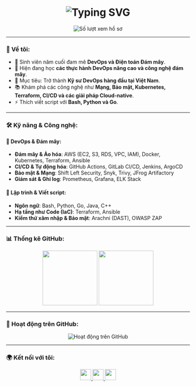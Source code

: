 <h1 align="center">
  <img src="https://readme-typing-svg.herokuapp.com?font=Fira+Code&size=35&duration=4000&pause=1000&color=blue&center=true&vCenter=true&width=500&lines=Chào+mừng+đến+với+hồ+sơ+của+tôi!;Tôi+là+Khắc+Huy+Trần;Kỹ+sư+DevOps+%7C+AWS+Enthusiast+%7C+Yêu+thích+Tự+động+hóa" alt="Typing SVG" />
</h1>

<p align="center">
  <img src="https://komarev.com/ghpvc/?username=khacHuyDev&label=Số+lượt+xem+hồ+sơ&color=blue&style=flat" alt="Số lượt xem hồ sơ" />
</p>

---

### 🚀 Về tôi:
- 🎯 Sinh viên năm cuối đam mê **DevOps và Điện toán Đám mây**.
- 🌱 Hiện đang học **các thực hành DevOps nâng cao và công nghệ đám mây**.
- 🎯 Mục tiêu: Trở thành **Kỹ sư DevOps hàng đầu tại Việt Nam**.
- 📚 Khám phá các công nghệ như **Mạng, Bảo mật, Kubernetes, Terraform, CI/CD và các giải pháp Cloud-native**.
- ⚡ Thích viết script với **Bash, Python và Go**.

---

### 🛠️ Kỹ năng & Công nghệ:
#### **📌 DevOps & Đám mây:**
- **Đám mây & Ảo hóa**: AWS (EC2, S3, RDS, VPC, IAM), Docker, Kubernetes, Terraform, Ansible
- **CI/CD & Tự động hóa**: GitHub Actions, GitLab CI/CD, Jenkins, ArgoCD
- **Bảo mật & Mạng**: Shift Left Security, Snyk, Trivy, JFrog Artifactory
- **Giám sát & Ghi log**: Prometheus, Grafana, ELK Stack

#### **📌 Lập trình & Viết script:**
- **Ngôn ngữ**: Bash, Python, Go, Java, C++
- **Hạ tầng như Code (IaC)**: Terraform, Ansible
- **Kiểm thử xâm nhập & Bảo mật**: Arachni (DAST), OWASP ZAP

---

### 📊 Thống kê GitHub:
<div align="center">
  <img src="https://github-readme-stats.vercel.app/api?username=khacHuyDev&show_icons=true&theme=radical&count_private=true" height="150" />
  <img src="https://github-readme-stats.vercel.app/api/top-langs?username=khacHuyDev&layout=compact&langs_count=6&theme=radical&count_private=true" height="150" />
</div>

---

### 🐍 Hoạt động trên GitHub:
<div align="center">
  <img src="https://github.com/khacHuyDev/khacHuyDev/blob/output/snake.svg" alt="Hoạt động trên GitHub" />
</div>

---

### 🌍 Kết nối với tôi:
<p align="center">
  <a href="https://www.linkedin.com/in/kh%E1%BA%AFc-huy-tr%E1%BA%A7n-07527a316/" target="_blank">
    <img src="https://img.shields.io/badge/LinkedIn-blue?logo=linkedin&style=for-the-badge" height="30" />
  </a>
  <a href="mailto:trankhchuy007@gmail.com">
    <img src="https://img.shields.io/badge/Gmail-red?logo=gmail&style=for-the-badge" height="30" />
  </a>
  <a href="https://www.facebook.com/huy.tran.727689/" target="_blank">
    <img src="https://img.shields.io/badge/Facebook-1877F2?logo=facebook&style=for-the-badge&logoColor=white" height="30" />
  </a>
</p>


